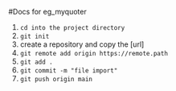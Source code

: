 #Docs for eg_myquoter
1. ```cd into the project directory```
2. ```git init```
3. create a repository and copy the [url]
4. ```git remote add origin https://remote.path```
5. ```git add .```
6. ```git commit -m "file import"```
7. ```git push origin main```
